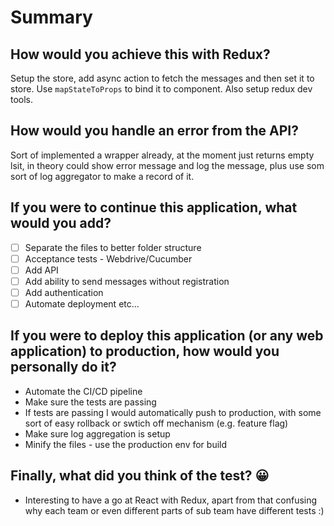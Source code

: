 # Summary

## How would you achieve this with Redux?
Setup the store, add async action to fetch the messages and then set it to store. Use `mapStateToProps` to bind it to component. Also setup redux dev tools.

## How would you handle an error from the API?
Sort of implemented a wrapper already, at the moment just returns empty lsit, in theory could show error message and log the message, plus use som sort of log aggregator to make a record of it.

## If you were to continue this application, what would you add?
- [ ] Separate the files to better folder structure
- [ ] Acceptance tests - Webdrive/Cucumber
- [ ] Add API
- [ ] Add ability to send messages without registration
- [ ] Add authentication
- [ ] Automate deployment
etc...

## If you were to deploy this application (or any web application) to production, how would you personally do it?
- Automate the CI/CD pipeline
- Make sure the tests are passing
- If tests are passing I would automatically push to production, with some sort of easy rollback or swtich off mechanism (e.g. feature flag)
- Make sure log aggregation is setup
- Minify the files - use the production env for build


## Finally, what did you think of the test? 😀
- Interesting to have a go at React with Redux, apart from that confusing why each team or even different parts of sub team have different tests :)